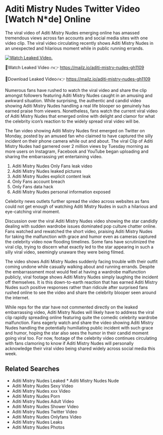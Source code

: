 ﻿# Aditi Mistry Nudes Twitter Video [Watch N*de] Online

The viral video of ﻿Aditi Mistry Nudes emerging online has amassed tremendous views across fan accounts and social media sites with one video clip. The viral video circulating recently shows ﻿Aditi Mistry Nudes in an unexpected and hilarious moment while in public running errands. 

[![Watch Leaked Video.](https://miro.medium.com/v2/resize:fit:828/format:webp/1*cilzJN44JGOrTw9NJCrNHA.gif "Watch Leaked Video")](https://mailz.io/aditi-mistry-nudes-gh1109)

🔴Watch Leaked Video 🔥👉  https://mailz.io/aditi-mistry-nudes-gh1109 

🔴Download Leaked Video🔥👉  https://mailz.io/aditi-mistry-nudes-gh1109 

Numerous fans have rushed to watch the viral video and share the clip amongst followers featuring ﻿Aditi Mistry Nudes caught in an amusing and awkward situation. While surprising, the authentic and candid video showing ﻿Aditi Mistry Nudes handling a real life blooper so genuinely has earned praise from viewers. Nonetheless, fans watch the current viral video of ﻿Aditi Mistry Nudes that emerged online with delight and clamor for what the celebrity icon’s reaction to the widely spread viral video will be.

The fan video showing ﻿Aditi Mistry Nudes first emerged on Twitter on Monday, posted by an amused fan who claimed to have captured the silly incident on their phone camera while out and about. The viral Clip of ﻿Aditi Mistry Nudes had garnered over 2 million views by Tuesday morning as more users on Instagram, Facebook and YouTube began uploading and sharing the embarrassing yet entertaining video. 

1. ﻿Aditi Mistry Nudes Only Fans leak video
2. ﻿Aditi Mistry Nudes leaked pictures
3. ﻿Aditi Mistry Nudes explicit content leak
4. Only Fans account breach
5. Only Fans data hack
6. ﻿Aditi Mistry Nudes personal information exposed


Celebrity news outlets further spread the video across websites as fans could not get enough of watching ﻿Aditi Mistry Nudes in such a hilarious and eye-catching viral moment. 

Discussion over the viral ﻿Aditi Mistry Nudes video showing the star candidly dealing with sudden wardrobe issues dominated pop culture chatter online. Fans watched and rewatched the short video, praising ﻿Aditi Mistry Nudes for taking the malfunction with grace and humor even as cameras captured the celebrity video now flooding timelines. Some fans have scrutinized the viral clip, trying to discern what exactly led to the star appearing in such a silly viral video, seemingly unaware they were being filmed.

The video shows ﻿Aditi Mistry Nudes suddenly facing trouble with their outfit coming undone while casually walking about and running errands. Despite the embarrassment most would feel at having a wardrobe malfunction publicly, viral footage shows ﻿Aditi Mistry Nudes simply laughing the incident off themselves. It is this down-to-earth reaction that has earned ﻿Aditi Mistry Nudes such positive responses rather than ridicule after surprised fans rushed online to see the video and share the celebrity blooper seen around the internet.  

While reps for the star have not commented directly on the leaked embarrassing video, ﻿Aditi Mistry Nudes will likely have to address the viral clip rapidly spreading online featuring quite the comedic celebrity wardrobe malfunction. Fans eagerly watch and share the video showing ﻿Aditi Mistry Nudes handling the potentially humiliating public incident with such grace and humor, hoping the star also sees the humor in their candid moment going viral too. For now, footage of the celebrity video continues circulating with fans clamoring to know if ﻿Aditi Mistry Nudes will personally acknowledge their viral video being shared widely across social media this week.

## Related Searches
* ﻿Aditi Mistry Nudes Leaked
﻿* Aditi Mistry Nudes Nude
* ﻿Aditi Mistry Nudes Sexy Video
* ﻿Aditi Mistry Nudes xxx Video
* ﻿Aditi Mistry Nudes Porn
* ﻿Aditi Mistry Nudes Adult Video
* ﻿Aditi Mistry Nudes Shower Video
* ﻿Aditi Mistry Nudes Twitter Video
* ﻿Aditi Mistry Nudes Onlyfans Video
* ﻿Aditi Mistry Nudes Leaks
* ﻿Aditi Mistry Nudes Photos